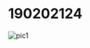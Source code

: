 # 190202124

![pic1](https://user-images.githubusercontent.com/56557278/104810167-02802c80-5804-11eb-892c-719d3d703d0a.png)
